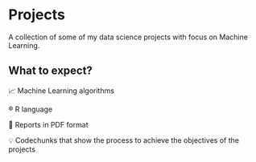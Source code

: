 # Projects

A collection of some of my data science projects with focus on Machine Learning.

## What to expect?

:chart_with_upwards_trend: Machine Learning algorithms 

:registered: R language
 
:bookmark_tabs:	 Reports in PDF format 

:bulb: Codechunks that show the process to achieve the objectives of the projects

